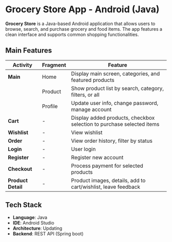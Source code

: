 # Grocery Store App - Android (Java)

**Grocery Store** is a Java-based Android application that allows users to browse, search, and purchase grocery and food items. The app features a clean interface and supports common shopping functionalities.

## Main Features

| **Activity**       | **Fragment**     | **Feature**                                                                    |
|--------------------|------------------|--------------------------------------------------------------------------------|
| **Main**           | Home             | Display main screen, categories, and featured products                         |
|                    | Product          | Show product list by search, category, filters, or all                         |
|                    | Profile          | Update user info, change password, manage account                              |
| **Cart**           | -                | Display added products, checkbox selection to purchase selected items          |
| **Wishlist**       | -                | View wishlist                                                                  |
| **Order**          | -                | View order history, filter by status                                           |
| **Login**          | -                | User login                                                                     |
| **Register**       | -                | Register new account                                                           |
| **Checkout**       | -                | Process payment for selected products                                          |
| **Product Detail** | -                | Product images, details, add to cart/wishlist, leave feedback                  |

## Tech Stack

- **Language**: Java  
- **IDE**: Android Studio  
- **Architecture**: Updating  
- **Backend**: REST API (Spring boot)
